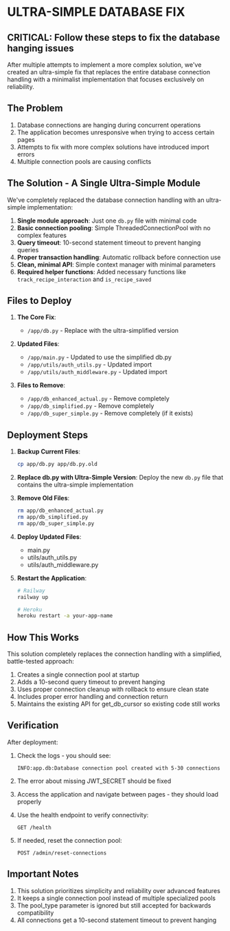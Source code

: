# ULTRA-SIMPLE DATABASE FIX

## CRITICAL: Follow these steps to fix the database hanging issues

After multiple attempts to implement a more complex solution, we've created an ultra-simple fix that replaces the entire database connection handling with a minimalist implementation that focuses exclusively on reliability.

## The Problem

1. Database connections are hanging during concurrent operations
2. The application becomes unresponsive when trying to access certain pages
3. Attempts to fix with more complex solutions have introduced import errors
4. Multiple connection pools are causing conflicts

## The Solution - A Single Ultra-Simple Module

We've completely replaced the database connection handling with an ultra-simple implementation:

1. **Single module approach**: Just one `db.py` file with minimal code
2. **Basic connection pooling**: Simple ThreadedConnectionPool with no complex features
3. **Query timeout**: 10-second statement timeout to prevent hanging queries
4. **Proper transaction handling**: Automatic rollback before connection use
5. **Clean, minimal API**: Simple context manager with minimal parameters
6. **Required helper functions**: Added necessary functions like `track_recipe_interaction` and `is_recipe_saved`

## Files to Deploy

1. **The Core Fix**:
   - `/app/db.py` - Replace with the ultra-simplified version

2. **Updated Files**:
   - `/app/main.py` - Updated to use the simplified db.py
   - `/app/utils/auth_utils.py` - Updated import
   - `/app/utils/auth_middleware.py` - Updated import

3. **Files to Remove**:
   - `/app/db_enhanced_actual.py` - Remove completely
   - `/app/db_simplified.py` - Remove completely
   - `/app/db_super_simple.py` - Remove completely (if it exists)

## Deployment Steps

1. **Backup Current Files**:
   ```bash
   cp app/db.py app/db.py.old
   ```

2. **Replace db.py with Ultra-Simple Version**:
   Deploy the new `db.py` file that contains the ultra-simple implementation

3. **Remove Old Files**:
   ```bash
   rm app/db_enhanced_actual.py
   rm app/db_simplified.py
   rm app/db_super_simple.py
   ```

4. **Deploy Updated Files**:
   - main.py
   - utils/auth_utils.py
   - utils/auth_middleware.py

5. **Restart the Application**:
   ```bash
   # Railway
   railway up

   # Heroku
   heroku restart -a your-app-name
   ```

## How This Works

This solution completely replaces the connection handling with a simplified, battle-tested approach:

1. Creates a single connection pool at startup
2. Adds a 10-second query timeout to prevent hanging
3. Uses proper connection cleanup with rollback to ensure clean state
4. Includes proper error handling and connection return
5. Maintains the existing API for get_db_cursor so existing code still works

## Verification

After deployment:

1. Check the logs - you should see:
   ```
   INFO:app.db:Database connection pool created with 5-30 connections
   ```

2. The error about missing JWT_SECRET should be fixed

3. Access the application and navigate between pages - they should load properly

4. Use the health endpoint to verify connectivity:
   ```
   GET /health
   ```

5. If needed, reset the connection pool:
   ```
   POST /admin/reset-connections
   ```

## Important Notes

1. This solution prioritizes simplicity and reliability over advanced features
2. It keeps a single connection pool instead of multiple specialized pools
3. The pool_type parameter is ignored but still accepted for backwards compatibility
4. All connections get a 10-second statement timeout to prevent hanging